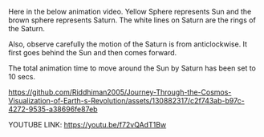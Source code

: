
Here in the below animation video. Yellow Sphere represents Sun and the brown sphere represents Saturn.
The white lines on Saturn are  the rings of the Saturn.

Also, observe carefully the motion of the Saturn is from anticlockwise. It first goes behind the Sun and then comes forward.

The total animation time to move around the Sun by Saturn has been set to 10 secs.



https://github.com/Riddhiman2005/Journey-Through-the-Cosmos-Visualization-of-Earth-s-Revolution/assets/130882317/c2f743ab-b97c-4272-9535-a38696fe87eb



YOUTUBE LINK: https://youtu.be/f72vQAdT1Bw
